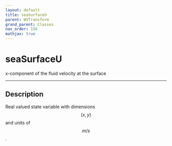 ```yaml
---
layout: default
title: seaSurfaceU
parent: WVTransform
grand_parent: Classes
nav_order: 156
mathjax: true
---
```


#  seaSurfaceU

x-component of the fluid velocity at the surface


---

## Description
Real valued state variable with dimensions $$(x,y)$$ and units of $$m/s$$.

